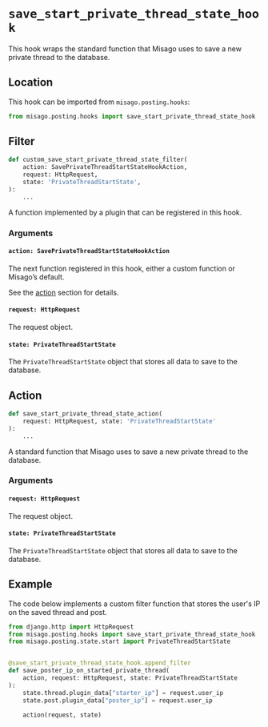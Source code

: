 # `save_start_private_thread_state_hook`

This hook wraps the standard function that Misago uses to save a new private thread to the database.


## Location

This hook can be imported from `misago.posting.hooks`:

```python
from misago.posting.hooks import save_start_private_thread_state_hook
```


## Filter

```python
def custom_save_start_private_thread_state_filter(
    action: SavePrivateThreadStartStateHookAction,
    request: HttpRequest,
    state: 'PrivateThreadStartState',
):
    ...
```

A function implemented by a plugin that can be registered in this hook.


### Arguments

#### `action: SavePrivateThreadStartStateHookAction`

The next function registered in this hook, either a custom function or Misago’s default.

See the [action](#action) section for details.


#### `request: HttpRequest`

The request object.


#### `state: PrivateThreadStartState`

The `PrivateThreadStartState` object that stores all data to save to the database.


## Action

```python
def save_start_private_thread_state_action(
    request: HttpRequest, state: 'PrivateThreadStartState'
):
    ...
```

A standard function that Misago uses to save a new private thread to the database.


### Arguments

#### `request: HttpRequest`

The request object.


#### `state: PrivateThreadStartState`

The `PrivateThreadStartState` object that stores all data to save to the database.


## Example

The code below implements a custom filter function that stores the user's IP on the saved thread and post.

```python
from django.http import HttpRequest
from misago.posting.hooks import save_start_private_thread_state_hook
from misago.posting.state.start import PrivateThreadStartState


@save_start_private_thread_state_hook.append_filter
def save_poster_ip_on_started_private_thread(
    action, request: HttpRequest, state: PrivateThreadStartState
):
    state.thread.plugin_data["starter_ip"] = request.user_ip
    state.post.plugin_data["poster_ip"] = request.user_ip

    action(request, state)
```
